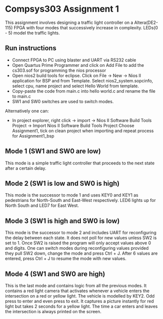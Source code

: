 # Compsys303 Assignment 1
This assignment involves designing a traffic light controller on a Altera(DE2-115) FPGA 
with four modes that successively increase in complexity. LEDs(0 - 5) model the traffic lights. 

## Run instructions
* Connect FPGA to PC using blaster and UART via RS232 cable
* Open Quartus Prime Programmer and click on Add File to add the cs303.sof for programming the nios processor
* Open nios2 build tools for eclipse. Click on File -> New -> Nios II application for BSP and from Template. Select nios2_system.sopcinfo, 
  select cpu, name project and select Hello World from template.
* Copy-paste the code from main.c into hello world.c and rename the file to main.c
* SW1 and SW0 switches are used to switch modes. 

Alternatively one can:
* In project explorer, right click -> import -> Nios II Software Build Tools Project -> Import Nios II Software Build Tools Project
  Choose Assignment1, tick on clean project when importing and repeat process for Assignment1_bsp


## Mode 1 (SW1 and SW0 are low)
This mode is a simple traffic light controller that proceeds to the next state after a certain delay.

## Mode 2 (SW1 is low and SW0 is high)
This mode is the successor to mode 1 and uses KEY0 and KEY1 as pedestrians for North-South and East-West respectively. LED6 lights up for 
North South and LED7 for East West.

## Mode 3 (SW1 is high and SW0 is low)
This mode is the successor to mode 2 and includes UART for reconfiguring the delay between each state. It does not poll for new values
unless SW2 is set to 1. Once SW2 is raised the program will only accept values above 0 and digits. One can switch modes during reconfiguring values 
provided they pull SW2 down, change the mode and press Ctrl + J. After 6 values are entered, press Ctrl + J to resume the mode with new values.

## Mode 4 (SW1 and SW0 are high)
This is the last mode and contains logic from all the previous modes. It contains a red light camera that activates whenever a vehicle 
enters the intersection on a red or yellow light. The vehicle is modelled by KEY2. Odd press to enter and even press to exit. It captures
a picture instantly for red light but takes 2 seconds for a yellow light. The time a car enters and leaves the intersection is always printed 
on the screen.
